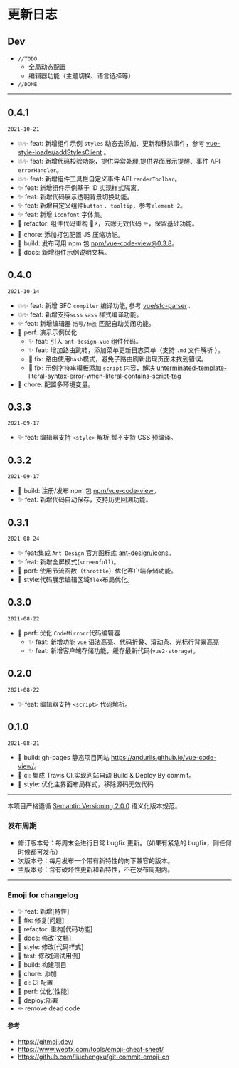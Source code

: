 # 更新日志

## Dev

- `//TODO`
  - 全局动态配置
  - 编辑器功能（主题切换、语言选择等）
- `//DONE`

---

## 0.4.1

`2021-10-21`

- 💥✨ feat: 新增组件示例 `styles` 动态去添加、更新和移除事件，参考 [vue-style-loader/addStylesClient](https://github.com/vuejs/vue-style-loader/blob/master/lib/addStylesClient.js) 。
- 💥✨ feat: 新增代码校验功能，提供异常处理,提供界面展示提醒、事件 API `errorHandler`。
- 💥✨ feat: 新增组件工具栏自定义事件 API `renderToolbar`。
- ✨ feat: 新增组件示例基于 ID 实现样式隔离。
- ✨ feat: 新增代码展示透明背景切换功能。
- ✨ feat: 新增自定义组件`button` 、`tooltip`，参考`element 2`。
- ✨ feat: 新增 `iconfont` 字体集。
- 🦄 refactor: 组件代码重构 🎨⚡️，去除无效代码 ⚰️，保留基础功能。
- 🐳 chore: 添加打包配置 JS 压缩功能。
- 🔧 build: 发布可用 npm 包 [npm/vue-code-view@0.3.8](https://www.npmjs.com/package/vue-code-view)。
- 📃 docs: 新增组件示例说明文档。

## 0.4.0

`2021-10-14`

- 💥✨ feat: 新增 SFC `compiler` 编译功能, 参考 [vue/sfc-parser](https://github.com/vuejs/vue/blob/dev/test/unit/modules/sfc/sfc-parser.spec.js) .
- 💥✨ feat: 新增支持`scss` `sass` 样式编译功能。
- ✨ feat: 新增编辑器 `括号/标签` 匹配自动关闭功能。
- 🎈 perf: 演示示例优化
  - ✨ feat: 引入 `ant-design-vue` 组件代码。
  - ✨ feat: 增加路由跳转，添加菜单更新日志菜单（支持 `.md` 文件解析 ）。
  - 🐞 fix: 路由使用`hash`模式，避免子路由刷新出现页面未找到错误。
  - 🐞 fix: 示例字符串模板添加 `script` 内容，解决 [unterminated-template-literal-syntax-error-when-literal-contains-script-tag](https://stackoverflow.com/questions/36607932/unterminated-template-literal-syntax-error-when-literal-contains-script-tag)
- 🐳 chore: 配置多环境变量。

## 0.3.3

`2021-09-17`

- ✨ feat: 编辑器支持 `<style>` 解析,暂不支持 CSS 预编译。

## 0.3.2

`2021-09-17`

- 🔧 build: 注册/发布 npm 包 [npm/vue-code-view](https://www.npmjs.com/package/vue-code-view)。
- ✨ feat: 新增代码自动保存，支持历史回溯功能。

## 0.3.1

`2021-08-24`

- ✨ feat:集成 `Ant Design` 官方图标库 [ant-design/icons](https://www.iconfont.cn/collections/detail?cid=9402)。
- ✨ feat: 新增全屏模式(`screenfull`)。
- 🎈 perf: 使用节流函数（`throttle`）优化客户端存储功能。
- 🌈 style:代码展示编辑区域`flex`布局优化。

## 0.3.0

`2021-08-22`

- 🎈 perf: 优化 `CodeMirrorr`代码编辑器
  - ✨ feat: 新增功能 `vue` 语法高亮、代码折叠、滚动条、光标行背景高亮
  - ✨ feat: 新增客户端存储功能，缓存最新代码(`vue2-storage`)。

## 0.2.0

`2021-08-22`

- ✨ feat: 编辑器支持 `<script>` 代码解析。

## 0.1.0

`2021-08-21`

- 🔧 build: gh-pages 静态项目网站 <https://andurils.github.io/vue-code-view/>。
- 🐎 ci: 集成 Travis CI,实现网站自动 Build & Deploy By commit。
- 🌈 style: 优化主界面布局样式，移除源码无效代码

---

本项目严格遵循 [Semantic Versioning 2.0.0](http://semver.org/lang/zh-CN/) 语义化版本规范。

### 发布周期

- 修订版本号：每周末会进行日常 bugfix 更新。（如果有紧急的 bugfix，则任何时候都可发布）
- 次版本号：每月发布一个带有新特性的向下兼容的版本。
- 主版本号：含有破坏性更新和新特性，不在发布周期内。

---

### Emoji for changelog

- ✨ feat: 新增[特性]
- 🐞 fix: 修复[问题]
- 🦄 refactor: 重构[代码功能]
- 📃 docs: 修改[文档]
- 🌈 style: 修改[代码样式]
- 🧪 test: 修改[测试用例]
- 🔧 build: 构建项目
- 🐳 chore: 添加
- 🐎 ci: CI 配置
- 🎈 perf: 优化[性能]
- 🚀 deploy:部署
- ⚰️ remove dead code

#### 参考

- <https://gitmoji.dev/>
- <https://www.webfx.com/tools/emoji-cheat-sheet/>
- <https://github.com/liuchengxu/git-commit-emoji-cn>
